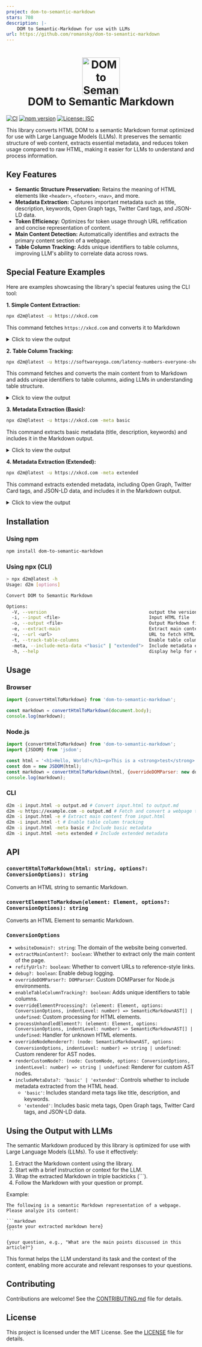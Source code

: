 ```yaml
---
project: dom-to-semantic-markdown
stars: 708
description: |-
    DOM to Semantic-Markdown for use with LLMs
url: https://github.com/romansky/dom-to-semantic-markdown
---
```


<h1 align="center">
    <img width="100" height="100" src="d2m_color.svg" alt="DOM to Semantic Markdown Logo"><br>
    DOM to Semantic Markdown
</h1>

[![CI](https://github.com/romansky/dom-to-semantic-markdown/actions/workflows/ci.yml/badge.svg)](https://github.com/romansku/dom-to-semantic-markdown/actions/workflows/ci.yml)
[![npm version](https://badge.fury.io/js/dom-to-semantic-markdown.svg)](https://badge.fury.io/js/dom-to-semantic-markdown)
[![License: ISC](https://img.shields.io/badge/License-MIT-blue.svg)](https://opensource.org/licenses/MIT)

This library converts HTML DOM to a semantic Markdown format optimized for use with Large Language Models (LLMs). It
preserves the semantic structure of web content, extracts essential metadata, and reduces token usage compared to raw
HTML, making it easier for LLMs to understand and process information.

## Key Features

* **Semantic Structure Preservation:** Retains the meaning of HTML elements like `<header>`, `<footer>`, `<nav>`, and
  more.
* **Metadata Extraction:** Captures important metadata such as title, description, keywords, Open Graph tags, Twitter
  Card tags, and JSON-LD data.
* **Token Efficiency:** Optimizes for token usage through URL refification and concise representation of content.
* **Main Content Detection:** Automatically identifies and extracts the primary content section of a webpage.
* **Table Column Tracking:** Adds unique identifiers to table columns, improving LLM's ability to correlate data across
  rows.

## Special Feature Examples

Here are examples showcasing the library's special features using the CLI tool:

**1. Simple Content Extraction:**

```bash
npx d2m@latest -u https://xkcd.com
```

This command fetches `https://xkcd.com` and converts it to Markdown

<details>
<summary>Click to view the output</summary>

```markdown

- [Archive](/archive)
- [What If?](https://what-if.xkcd.com/)
- [About](/about)
- [Feed](/atom.xml)   ‚Ä¢ [Email](/newsletter/)
- [TW](https://twitter.com/xkcd/)   ‚Ä¢ [FB](https://www.facebook.com/TheXKCD/)
  ‚Ä¢ [IG](https://www.instagram.com/xkcd/)
- [-Books-](/books/)
- [What If? 2](/what-if-2/)
- [WI?](/what-if/)   ‚Ä¢ [TE](/thing-explainer/)   ‚Ä¢ [HT](/how-to/)

<a href="/">![xkcd.com logo](/s/0b7742.png)</a> A webcomic of romance,
sarcasm, math, and language. [Special 10th anniversary edition of WHAT IF?](https://xkcd.com/what-if/) ‚Äîrevised and
annotated with brand-new illustrations and answers to important questions you never thought to ask‚Äîcoming from
November 2024. Preorder [here](https://bit.ly/WhatIf10th) ! Exam Numbers

- [|<](/1/)
- [< Prev](/2965/)
- [Random](//c.xkcd.com/random/comic/)
- [Next >](about:blank#)
- [>|](/)

![Exam Numbers](//imgs.xkcd.com/comics/exam_numbers.png)

- [|<](/1/)
- [< Prev](/2965/)
- [Random](//c.xkcd.com/random/comic/)
- [Next >](about:blank#)
- [>|](/)

Permanent link to this comic: [https://xkcd.com/2966/](https://xkcd.com/2966)
Image URL (for
hotlinking/embedding): [https://imgs.xkcd.com/comics/exam_numbers.png](https://imgs.xkcd.com/comics/exam_numbers.png)![Selected Comics](//imgs.xkcd.com/s/a899e84.jpg)
<a href="//xkcd.com/1732/">![Earth temperature timeline](//imgs.xkcd.com/s/temperature.png)</a>
[RSS Feed](/rss.xml) - [Atom Feed](/atom.xml) - [Email](/newsletter/)
Comics I enjoy:
[Three Word Phrase](http://threewordphrase.com/) , [SMBC](https://www.smbc-comics.com/) , [Dinosaur Comics](https://www.qwantz.com/) , [Oglaf](https://oglaf.com/) (
nsfw), [A Softer World](https://www.asofterworld.com/) , [Buttersafe](https://buttersafe.com/) , [Perry Bible Fellowship](https://pbfcomics.com/) , [Questionable Content](https://questionablecontent.net/) , [Buttercup Festival](http://www.buttercupfestival.com/) , [Homestuck](https://www.homestuck.com/) , [Junior Scientist Power Hour](https://www.jspowerhour.com/)
Other things:
[Tips on technology and government](https://medium.com/civic-tech-thoughts-from-joshdata/so-you-want-to-reform-democracy-7f3b1ef10597) ,
[Climate FAQ](https://www.nytimes.com/interactive/2017/climate/what-is-climate-change.html) , [Katharine Hayhoe](https://twitter.com/KHayhoe)
xkcd.com is best viewed with Netscape Navigator 4.0 or below on a Pentium 3¬±1 emulated in Javascript on an Apple IIGS
at a screen resolution of 1024x1. Please enable your ad blockers, disable high-heat drying, and remove your device
from Airplane Mode and set it to Boat Mode. For security reasons, please leave caps lock on while browsing. This work is
licensed under
a [Creative Commons Attribution-NonCommercial 2.5 License](https://creativecommons.org/licenses/by-nc/2.5/).

This means you're free to copy and share these comics (but not to sell them). [More details](/license.html).
```

</details>

**2. Table Column Tracking:**

```bash
npx d2m@latest -u https://softwareyoga.com/latency-numbers-everyone-should-know/ -t -e
```

This command fetches and converts the main content from to Markdown and adds unique identifiers to table columns, aiding
LLMs in understanding table structure.

<details>
<summary>Click to view the output</summary>

```markdown

# Latency Numbers Everyone Should Know

## Latency

In a computer network, latency is defined as the amount of time it takes for a packet of data to get from one designated
point to another.

In more general terms, it is the amount of time between the cause and the observation of the effect.

As you would expect, latency is important, very important. As programmers, we all know reading from disk takes longer
than reading from memory or the fact that L1 cache is faster than the L2 cache.

But do you know the orders of magnitude by which these aspects are faster/slower compared to others?

## Latency for common operations

Jeff Dean from Google studied exactly that and came up with figures for latency in various situations.

With improving hardware, the latency at the higher ends of the spectrum are reducing, but not enough to ignore them
completely! For instance, to read 1MB sequentially from disk might have taken¬†20,000,000 ns a decade earlier and with
the advent of SSDs may probably take 1,000,000 ns today. But it is never going to surpass reading directly from memory.

The table below presents the latency for the most common operations on commodity hardware. These data are only
approximations and will vary with the hardware and the execution environment of your code. However, they do serve their
primary purpose, which is to enable us make informed technical decisions to reduce latency.

For better comprehension of¬† the multi-fold increase in latency, scaled figures in relation to L2 cache are also
provided by assuming that the L1 cache reference is 1 sec.

**Scroll horizontally on the table in smaller screens**

| Operation <!-- col-0 --> | Note <!-- col-1 --> | Latency <!-- col-2 --> | Scaled Latency <!-- col-3 --> |
| --- | --- | --- | --- |
| L1 cache reference <!-- col-0 --> | Level-1 cache, usually built onto the microprocessor chip itself. <!-- col-1 --> | 0.5 ns <!-- col-2 --> | Consider L1 cache reference duration is 1 sec <!-- col-3 --> |
| Branch mispredict <!-- col-0 --> | During the execution of a program, CPU predicts the next set of instructions. Branch misprediction is when it makes the wrong prediction. Hence, the previous prediction has to be erased and new one calculated and placed on the execution stack. <!-- col-1 --> | 5 ns <!-- col-2 --> | 10 s <!-- col-3 --> |
| L2 cache reference <!-- col-0 --> | Level-2 cache is memory built on a separate chip. <!-- col-1 --> | 7 ns <!-- col-2 --> | 14 s <!-- col-3 --> |
| Mutex lock/unlock <!-- col-0 --> | Simple synchronization method used to ensure exclusive access to resources shared between many threads. <!-- col-1 --> | 25 ns <!-- col-2 --> | 50 s <!-- col-3 --> |
| Main memory reference <!-- col-0 --> | Time to reference main memory i.e. RAM. <!-- col-1 --> | 100 ns <!-- col-2 --> | 3m 20s <!-- col-3 --> |
| Compress 1K bytes with Snappy <!-- col-0 --> | Snappy is a fast data compression and decompression library written in C++ by Google and used in many Google projects like BigTable, MapReduce and other open source projects. <!-- col-1 --> | 3,000 ns <!-- col-2 --> | 1h 40 m <!-- col-3 --> |
| Send 1K bytes over 1 Gbps network <!-- col-0 --> |  <!-- col-1 --> | 10,000 ns <!-- col-2 --> | 5h 33m 20s <!-- col-3 --> |
| Read 1 MB sequentially from memory <!-- col-0 --> | Read from RAM. <!-- col-1 --> | 250,000 ns <!-- col-2 --> | 5d 18h 53m 20s <!-- col-3 --> |
| Round trip within same datacenter <!-- col-0 --> | We can assume that the DNS lookup will be much faster within a datacenter than it is to go over an external router. <!-- col-1 --> | 500,000 ns <!-- col-2 --> | 11d 13h 46m 40s <!-- col-3 --> |
| Read 1 MB sequentially from SSD disk <!-- col-0 --> | Assumes SSD disk. SSD boasts random data access times of 100000 ns or less. <!-- col-1 --> | 1,000,000 ns <!-- col-2 --> | 23d 3h 33m 20s <!-- col-3 --> |
| Disk seek <!-- col-0 --> | Disk seek is method to get to the sector and head in the disk where the required data exists. <!-- col-1 --> | 10,000,000 ns <!-- col-2 --> | 231d 11h 33m 20s <!-- col-3 --> |
| Read 1 MB sequentially from disk <!-- col-0 --> | Assumes regular disk, not SSD. Check the difference in comparison to SSD! <!-- col-1 --> | 20,000,000 ns <!-- col-2 --> | 462d 23h 6m 40s <!-- col-3 --> |
| Send packet CA->Netherlands->CA <!-- col-0 --> | Round trip for packet data from U.S.A to Europe and back. <!-- col-1 --> | 150,000,000 ns <!-- col-2 --> | 3472d 5h 20m <!-- col-3 --> |

### References:

1. [Designs, Lessons and Advice from Building Large Distributed Systems](http://www.cs.cornell.edu/projects/ladis2009/talks/dean-keynote-ladis2009.pdf)
2. [Peter Norvig‚Äôs post on ‚Äì Teach Yourself Programming in Ten Years](http://norvig.com/21-days.html#answers)
```

</details>

**3. Metadata Extraction (Basic):**

```bash
npx d2m@latest -u https://xkcd.com -meta basic
```

This command extracts basic metadata (title, description, keywords) and includes it in the Markdown output.

<details>
<summary>Click to view the output</summary>

```markdown
---
title: "xkcd: Exam Numbers"
---

- [Archive](/archive)
- [What If?](https://what-if.xkcd.com/)
- [About](/about)
- [Feed](/atom.xml)   ‚Ä¢ [Email](/newsletter/)
- [TW](https://twitter.com/xkcd/)   ‚Ä¢ [FB](https://www.facebook.com/TheXKCD/)
  ‚Ä¢ [IG](https://www.instagram.com/xkcd/)
- [-Books-](/books/)
- [What If? 2](/what-if-2/)
- [WI?](/what-if/)   ‚Ä¢ [TE](/thing-explainer/)   ‚Ä¢ [HT](/how-to/)

<a href="/">![xkcd.com logo](/s/0b7742.png)</a> A webcomic of romance,
sarcasm, math, and language. [Special 10th anniversary edition of WHAT IF?](https://xkcd.com/what-if/) ‚Äîrevised and
annotated with brand-new illustrations and answers to important questions you never thought to ask‚Äîcoming from
November 2024. Preorder [here](https://bit.ly/WhatIf10th) ! Exam Numbers

- [|<](/1/)
- [< Prev](/2965/)
- [Random](//c.xkcd.com/random/comic/)
- [Next >](about:blank#)
- [>|](/)

![Exam Numbers](//imgs.xkcd.com/comics/exam_numbers.png)

- [|<](/1/)
- [< Prev](/2965/)
- [Random](//c.xkcd.com/random/comic/)
- [Next >](about:blank#)
- [>|](/)

Permanent link to this comic: [https://xkcd.com/2966/](https://xkcd.com/2966)
Image URL (for
hotlinking/embedding): [https://imgs.xkcd.com/comics/exam_numbers.png](https://imgs.xkcd.com/comics/exam_numbers.png)![Selected Comics](//imgs.xkcd.com/s/a899e84.jpg)
<a href="//xkcd.com/1732/">![Earth temperature timeline](//imgs.xkcd.com/s/temperature.png)</a>
[RSS Feed](/rss.xml) - [Atom Feed](/atom.xml) - [Email](/newsletter/)
Comics I enjoy:
[Three Word Phrase](http://threewordphrase.com/) , [SMBC](https://www.smbc-comics.com/) , [Dinosaur Comics](https://www.qwantz.com/) , [Oglaf](https://oglaf.com/) (
nsfw), [A Softer World](https://www.asofterworld.com/) , [Buttersafe](https://buttersafe.com/) , [Perry Bible Fellowship](https://pbfcomics.com/) , [Questionable Content](https://questionablecontent.net/) , [Buttercup Festival](http://www.buttercupfestival.com/) , [Homestuck](https://www.homestuck.com/) , [Junior Scientist Power Hour](https://www.jspowerhour.com/)
Other things:
[Tips on technology and government](https://medium.com/civic-tech-thoughts-from-joshdata/so-you-want-to-reform-democracy-7f3b1ef10597) ,
[Climate FAQ](https://www.nytimes.com/interactive/2017/climate/what-is-climate-change.html) , [Katharine Hayhoe](https://twitter.com/KHayhoe)
xkcd.com is best viewed with Netscape Navigator 4.0 or below on a Pentium 3¬±1 emulated in Javascript on an Apple IIGS
at a screen resolution of 1024x1. Please enable your ad blockers, disable high-heat drying, and remove your device
from Airplane Mode and set it to Boat Mode. For security reasons, please leave caps lock on while browsing. This work is
licensed under
a [Creative Commons Attribution-NonCommercial 2.5 License](https://creativecommons.org/licenses/by-nc/2.5/).

This means you're free to copy and share these comics (but not to sell them). [More details](/license.html).
```

</details>

**4. Metadata Extraction (Extended):**

```bash
npx d2m@latest -u https://xkcd.com -meta extended
```

This command extracts extended metadata, including Open Graph, Twitter Card tags, and JSON-LD data, and includes it in
the Markdown output.

<details>
<summary>Click to view the output</summary>

```markdown
---
title: "xkcd: Exam Numbers"
openGraph:
  site_name: "xkcd"
  title: "Exam Numbers"
  url: "https://xkcd.com/2966/"
  image: "https://imgs.xkcd.com/comics/exam_numbers_2x.png"
twitter:
  card: "summary_large_image"
---

- [Archive](/archive)
- [What If?](https://what-if.xkcd.com/)
- [About](/about)
- [Feed](/atom.xml)   ‚Ä¢ [Email](/newsletter/)
- [TW](https://twitter.com/xkcd/)   ‚Ä¢ [FB](https://www.facebook.com/TheXKCD/)
  ‚Ä¢ [IG](https://www.instagram.com/xkcd/)
- [-Books-](/books/)
- [What If? 2](/what-if-2/)
- [WI?](/what-if/)   ‚Ä¢ [TE](/thing-explainer/)   ‚Ä¢ [HT](/how-to/)

<a href="/">![xkcd.com logo](/s/0b7742.png)</a> A webcomic of romance,
sarcasm, math, and language. [Special 10th anniversary edition of WHAT IF?](https://xkcd.com/what-if/) ‚Äîrevised and
annotated with brand-new illustrations and answers to important questions you never thought to ask‚Äîcoming from
November 2024. Preorder [here](https://bit.ly/WhatIf10th) ! Exam Numbers

- [|<](/1/)
- [< Prev](/2965/)
- [Random](//c.xkcd.com/random/comic/)
- [Next >](about:blank#)
- [>|](/)

![Exam Numbers](//imgs.xkcd.com/comics/exam_numbers.png)

- [|<](/1/)
- [< Prev](/2965/)
- [Random](//c.xkcd.com/random/comic/)
- [Next >](about:blank#)
- [>|](/)

Permanent link to this comic: [https://xkcd.com/2966/](https://xkcd.com/2966)
Image URL (for
hotlinking/embedding): [https://imgs.xkcd.com/comics/exam_numbers.png](https://imgs.xkcd.com/comics/exam_numbers.png)![Selected Comics](//imgs.xkcd.com/s/a899e84.jpg)
<a href="//xkcd.com/1732/">![Earth temperature timeline](//imgs.xkcd.com/s/temperature.png)</a>
[RSS Feed](/rss.xml) - [Atom Feed](/atom.xml) - [Email](/newsletter/)
Comics I enjoy:
[Three Word Phrase](http://threewordphrase.com/) , [SMBC](https://www.smbc-comics.com/) , [Dinosaur Comics](https://www.qwantz.com/) , [Oglaf](https://oglaf.com/) (
nsfw), [A Softer World](https://www.asofterworld.com/) , [Buttersafe](https://buttersafe.com/) , [Perry Bible Fellowship](https://pbfcomics.com/) , [Questionable Content](https://questionablecontent.net/) , [Buttercup Festival](http://www.buttercupfestival.com/) , [Homestuck](https://www.homestuck.com/) , [Junior Scientist Power Hour](https://www.jspowerhour.com/)
Other things:
[Tips on technology and government](https://medium.com/civic-tech-thoughts-from-joshdata/so-you-want-to-reform-democracy-7f3b1ef10597) ,
[Climate FAQ](https://www.nytimes.com/interactive/2017/climate/what-is-climate-change.html) , [Katharine Hayhoe](https://twitter.com/KHayhoe)
xkcd.com is best viewed with Netscape Navigator 4.0 or below on a Pentium 3¬±1 emulated in Javascript on an Apple IIGS
at a screen resolution of 1024x1. Please enable your ad blockers, disable high-heat drying, and remove your device
from Airplane Mode and set it to Boat Mode. For security reasons, please leave caps lock on while browsing. This work is
licensed under
a [Creative Commons Attribution-NonCommercial 2.5 License](https://creativecommons.org/licenses/by-nc/2.5/).

This means you're free to copy and share these comics (but not to sell them). [More details](/license.html).
```

</details>

## Installation

### Using npm

```bash
npm install dom-to-semantic-markdown
```

### Using npx (CLI)

```bash
> npx d2m@latest -h
Usage: d2m [options]

Convert DOM to Semantic Markdown

Options:
  -V, --version                                      output the version number
  -i, --input <file>                                 Input HTML file
  -o, --output <file>                                Output Markdown file
  -e, --extract-main                                 Extract main content
  -u, --url <url>                                    URL to fetch HTML content from
  -t, --track-table-columns                          Enable table column tracking for improved LLM data correlation
  -meta, --include-meta-data <"basic" | "extended">  Include metadata extracted from the HTML head
  -h, --help                                         display help for command
```

## Usage

### Browser

```javascript
import {convertHtmlToMarkdown} from 'dom-to-semantic-markdown';

const markdown = convertHtmlToMarkdown(document.body);
console.log(markdown);
```

### Node.js

```javascript
import {convertHtmlToMarkdown} from 'dom-to-semantic-markdown';
import {JSDOM} from 'jsdom';

const html = '<h1>Hello, World!</h1><p>This is a <strong>test</strong>.</p>';
const dom = new JSDOM(html);
const markdown = convertHtmlToMarkdown(html, {overrideDOMParser: new dom.window.DOMParser()});
console.log(markdown);
```

### CLI

```bash
d2m -i input.html -o output.md # Convert input.html to output.md
d2m -u https://example.com -o output.md # Fetch and convert a webpage to Markdown
d2m -i input.html -e # Extract main content from input.html
d2m -i input.html -t # Enable table column tracking
d2m -i input.html -meta basic # Include basic metadata
d2m -i input.html -meta extended # Include extended metadata
```

## API

### `convertHtmlToMarkdown(html: string, options?: ConversionOptions): string`

Converts an HTML string to semantic Markdown.

### `convertElementToMarkdown(element: Element, options?: ConversionOptions): string`

Converts an HTML Element to semantic Markdown.

### `ConversionOptions`

* `websiteDomain?: string`: The domain of the website being converted.
* `extractMainContent?: boolean`: Whether to extract only the main content of the page.
* `refifyUrls?: boolean`: Whether to convert URLs to reference-style links.
* `debug?: boolean`: Enable debug logging.
* `overrideDOMParser?: DOMParser`: Custom DOMParser for Node.js environments.
* `enableTableColumnTracking?: boolean`: Adds unique identifiers to table columns.
* `overrideElementProcessing?: (element: Element, options: ConversionOptions, indentLevel: number) => SemanticMarkdownAST[] | undefined`:
  Custom processing for HTML elements.
* `processUnhandledElement?: (element: Element, options: ConversionOptions, indentLevel: number) => SemanticMarkdownAST[] | undefined`:
  Handler for unknown HTML elements.
* `overrideNodeRenderer?: (node: SemanticMarkdownAST, options: ConversionOptions, indentLevel: number) => string | undefined`:
  Custom renderer for AST nodes.
* `renderCustomNode?: (node: CustomNode, options: ConversionOptions, indentLevel: number) => string | undefined`:
  Renderer for custom AST nodes.
* `includeMetaData?: 'basic' | 'extended'`: Controls whether to include metadata extracted from the HTML head.
    - `'basic'`: Includes standard meta tags like title, description, and keywords.
    - `'extended'`: Includes basic meta tags, Open Graph tags, Twitter Card tags, and JSON-LD data.

## Using the Output with LLMs

The semantic Markdown produced by this library is optimized for use with Large Language Models (LLMs). To use it effectively:

1. Extract the Markdown content using the library.
2. Start with a brief instruction or context for the LLM.
3. Wrap the extracted Markdown in triple backticks (```).
4. Follow the Markdown with your question or prompt.

Example:

````
The following is a semantic Markdown representation of a webpage. Please analyze its content:

```markdown
{paste your extracted markdown here}
```

{your question, e.g., "What are the main points discussed in this article?"}
````

This format helps the LLM understand its task and the context of the content, enabling more accurate and relevant responses to your questions.

## Contributing

Contributions are welcome! See the [CONTRIBUTING.md](CONTRIBUTING.md) file for details.

## License

This project is licensed under the MIT License. See the [LICENSE](LICENSE) file for details.


